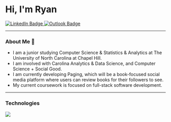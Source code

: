 # Hi, I'm Ryan

<div id="badges"> 
<a href="https://www.linkedin.com/in/ryan-bowers-1007aa29a/">
  <img src="https://img.shields.io/badge/LinkedIn-blue?style=for-the-badge&logo=linkedin&logoColor=white" alt="LinkedIn Badge"/>
</a>
<a href="mailto:ryanb215@ad.unc.edu">
  <img src='https://img.shields.io/badge/Microsoft_Outlook-0078D4?style=for-the-badge&logo=microsoft-outlook&logoColor=white' alt="Outlook Badge" />
</a>
</div>

---

### About Me :rhinoceros:

- I am a junior studying Computer Science & Statistics & Analytics at The University of North Carolina at Chapel Hill.
- I am involved with Carolina Analytics & Data Science, and Computer Science + Social Good.
- I am currently developing Paging, which will be a book-focused social media platform where users can review books for their followers to see.
- My current coursework is focused on full-stack software development.

---

### Technologies

<div id="badges"> 
<img src='https://img.shields.io/badge/Java-ED8B00?style=for-the-badge&logo=openjdk&logoColor=white' />

</div>

<!--
**ryanbowers215/ryanbowers215** is a ✨ _special_ ✨ repository because its `README.md` (this file) appears on your GitHub profile.

Here are some ideas to get you started:

- 🔭 I’m currently working on ...
- 🌱 I’m currently learning ...
- 👯 I’m looking to collaborate on ...
- 🤔 I’m looking for help with ...
- 💬 Ask me about ...
- 📫 How to reach me: ...
- 😄 Pronouns: ...
- ⚡ Fun fact: ...
-->

